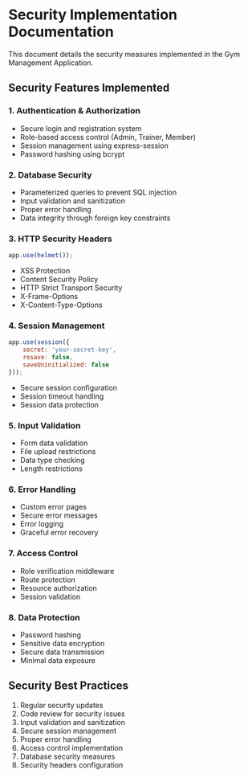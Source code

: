 # Security Implementation Documentation

This document details the security measures implemented in the Gym Management Application.

## Security Features Implemented

### 1. Authentication & Authorization
- Secure login and registration system
- Role-based access control (Admin, Trainer, Member)
- Session management using express-session
- Password hashing using bcrypt

### 2. Database Security
- Parameterized queries to prevent SQL injection
- Input validation and sanitization
- Proper error handling
- Data integrity through foreign key constraints

### 3. HTTP Security Headers
```javascript
app.use(helmet());
```
- XSS Protection
- Content Security Policy
- HTTP Strict Transport Security
- X-Frame-Options
- X-Content-Type-Options

### 4. Session Management
```javascript
app.use(session({
    secret: 'your-secret-key',
    resave: false,
    saveUninitialized: false
}));
```
- Secure session configuration
- Session timeout handling
- Session data protection

### 5. Input Validation
- Form data validation
- File upload restrictions
- Data type checking
- Length restrictions

### 6. Error Handling
- Custom error pages
- Secure error messages
- Error logging
- Graceful error recovery

### 7. Access Control
- Role verification middleware
- Route protection
- Resource authorization
- Session validation

### 8. Data Protection
- Password hashing
- Sensitive data encryption
- Secure data transmission
- Minimal data exposure

## Security Best Practices
1. Regular security updates
2. Code review for security issues
3. Input validation and sanitization
4. Secure session management
5. Proper error handling
6. Access control implementation
7. Database security measures
8. Security headers configuration
